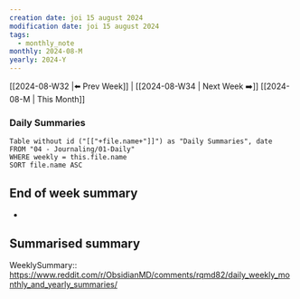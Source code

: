 ```yaml
---
creation date: joi 15 august 2024
modification date: joi 15 august 2024
tags:
  - monthly_note
monthly: 2024-08-M
yearly: 2024-Y
---
```

 [[2024-08-W32 |⬅️ Prev Week]] | [[2024-08-W34 | Next Week ➡️]] 
[[2024-08-M | This Month]]



### Daily Summaries
```dataview
Table without id ("[["+file.name+"]]") as "Daily Summaries", date
FROM "04 - Journaling/01-Daily"
WHERE weekly = this.file.name
SORT file.name ASC
```

## End of week summary
- 

**Summarised summary**
- 

WeeklySummary::
https://www.reddit.com/r/ObsidianMD/comments/rqmd82/daily_weekly_monthly_and_yearly_summaries/


